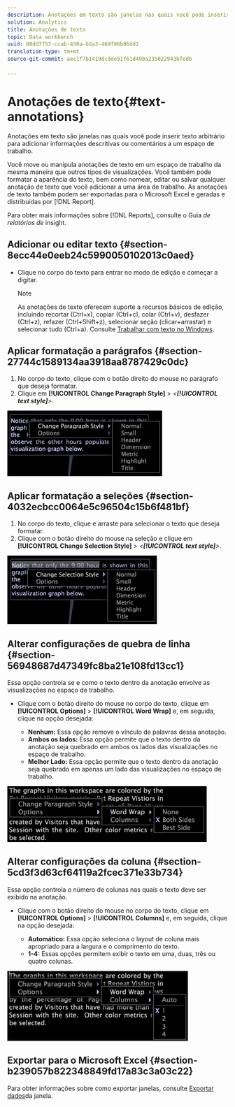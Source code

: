 ```yaml
---
description: Anotações em texto são janelas nas quais você pode inserir texto arbitrário para adicionar informações descritivas ou comentários a um espaço de trabalho.
solution: Analytics
title: Anotações de texto
topic: Data workbench
uuid: 08dd7f57-ccab-430a-b2a3-469f86b86dd2
translation-type: tm+mt
source-git-commit: aec1f7b14198cdde91f61d490a235022943bfedb

---
```



# Anotações de texto{#text-annotations}

Anotações em texto são janelas nas quais você pode inserir texto arbitrário para adicionar informações descritivas ou comentários a um espaço de trabalho.

Você move ou manipula anotações de texto em um espaço de trabalho da mesma maneira que outros tipos de visualizações. Você também pode formatar a aparência do texto, bem como nomear, editar ou salvar qualquer anotação de texto que você adicionar a uma área de trabalho. As anotações de texto também podem ser exportadas para o Microsoft Excel e geradas e distribuídas por [!DNL Report].

Para obter mais informações sobre [!DNL Reports], consulte o Guia *de relatórios de* insight.

## Adicionar ou editar texto {#section-8ecc44e0eeb24c5990050102013c0aed}

* Clique no corpo do texto para entrar no modo de edição e começar a digitar.

   >[!NOTE]
   >
   >As anotações de texto oferecem suporte a recursos básicos de edição, incluindo recortar (Ctrl+x), copiar (Ctrl+c), colar (Ctrl+v), desfazer (Ctrl+z), refazer (Ctrl+Shift+z), selecionar seção (clicar+arrastar) e selecionar tudo (Ctrl+a). Consulte [Trabalhar com texto no Windows](../../../../home/c-get-started/c-wk-win-wksp/c-work-text-win.md#concept-f1222434bf954767808e94b955945c8d).

## Aplicar formatação a parágrafos {#section-27744c1589134aa3918aa8787429c0dc}

1. No corpo do texto, clique com o botão direito do mouse no parágrafo que deseja formatar.
1. Clique em **[!UICONTROL Change Paragraph Style]** > *&lt;**[!UICONTROL text style]**>*.

![](assets/mnu_Text_Paragraph.png)

## Aplicar formatação a seleções {#section-4032ecbcc0064e5c96504c15b6f481bf}

1. No corpo do texto, clique e arraste para selecionar o texto que deseja formatar.
1. Clique com o botão direito do mouse na seleção e clique em **[!UICONTROL Change Selection Style]** > *&lt;**[!UICONTROL text style]**>*.

![](assets/mnu_Text_Selection.png)

## Alterar configurações de quebra de linha {#section-56948687d47349fc8ba21e108fd13cc1}

Essa opção controla se e como o texto dentro da anotação envolve as visualizações no espaço de trabalho.

* Clique com o botão direito do mouse no corpo do texto, clique em **[!UICONTROL Options]** > **[!UICONTROL Word Wrap]** e, em seguida, clique na opção desejada:

   * **Nenhum:** Essa opção remove o vínculo de palavras dessa anotação.
   * **Ambos os lados:** Essa opção permite que o texto dentro da anotação seja quebrado em ambos os lados das visualizações no espaço de trabalho.
   * **Melhor Lado:** Essa opção permite que o texto dentro da anotação seja quebrado em apenas um lado das visualizações no espaço de trabalho.

![](assets/mnu_Text_OptionsWrap.png)

## Alterar configurações da coluna {#section-5cd3f3d63cf64119a2fcec371e33b734}

Essa opção controla o número de colunas nas quais o texto deve ser exibido na anotação.

* Clique com o botão direito do mouse no corpo do texto, clique em **[!UICONTROL Options]** > **[!UICONTROL Columns]** e, em seguida, clique na opção desejada:

   * **Automático:** Essa opção seleciona o layout de coluna mais apropriado para a largura e o comprimento do texto.
   * **1-4:** Essas opções permitem exibir o texto em uma, duas, três ou quatro colunas.

![](assets/mnu_Text_OptionsColumns.png)

## Exportar para o Microsoft Excel {#section-b239057b822348849fd17a83c3a03c22}

Para obter informações sobre como exportar janelas, consulte [Exportar dados](../../../../home/c-get-started/c-wk-win-wksp/c-exp-win-data.md#concept-8df61d64ed434cc5a499023c44197349)da janela.
